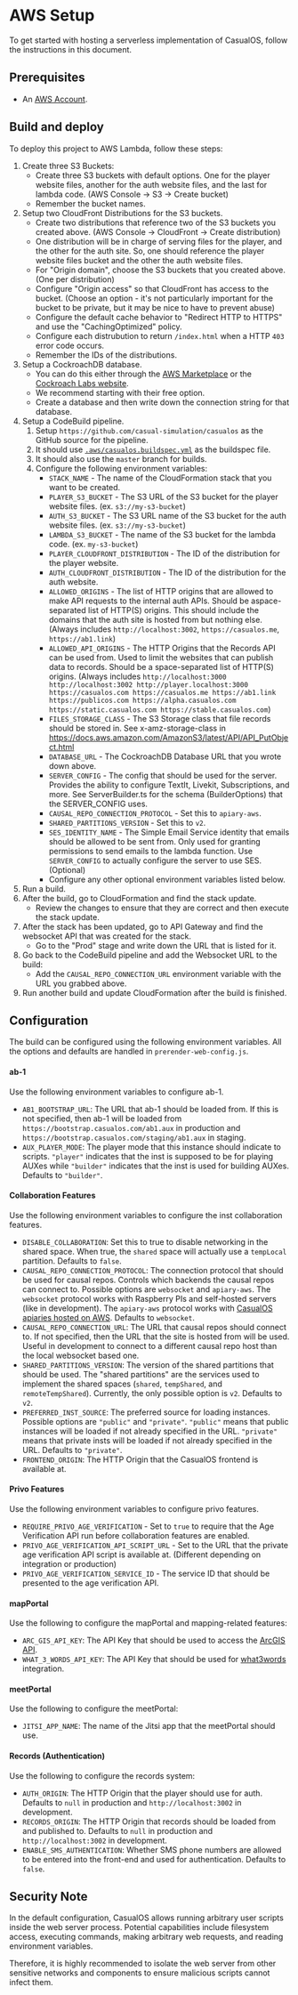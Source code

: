 # AWS Setup

To get started with hosting a serverless implementation of CasualOS, follow the instructions in this document.

## Prerequisites

-   An [AWS Account](https://aws.amazon.com/).

## Build and deploy

To deploy this project to AWS Lambda, follow these steps:

1. Create three S3 Buckets:
    - Create three S3 buckets with default options. One for the player website files, another for the auth website files, and the last for lambda code. (AWS Console -> S3 -> Create bucket)
    - Remember the bucket names.
2. Setup two CloudFront Distributions for the S3 buckets.
    - Create two distributions that reference two of the S3 buckets you created above. (AWS Console -> CloudFront -> Create distribution)
    - One distribution will be in charge of serving files for the player, and the other for the auth site. So, one should reference the player website files bucket and the other the auth website files.
    - For "Origin domain", choose the S3 buckets that you created above. (One per distribution)
    - Configure "Origin access" so that CloudFront has access to the bucket. (Choose an option - it's not particularly important for the bucket to be private, but it may be nice to have to prevent abuse)
    - Configure the default cache behavior to "Redirect HTTP to HTTPS" and use the "CachingOptimized" policy.
    - Configure each distrubution to return `/index.html` when a HTTP `403` error code occurs.
    - Remember the IDs of the distributions.
3. Setup a CockroachDB database.
    - You can do this either through the [AWS Marketplace](https://aws.amazon.com/marketplace/pp/prodview-3zbkzekdohwly?ref_=unifiedsearch) or the [Cockroach Labs website](https://www.cockroachlabs.com/).
    - We recommend starting with their free option.
    - Create a database and then write down the connection string for that database.
4. Setup a CodeBuild pipeline.
    1. Setup `https://github.com/casual-simulation/casualos` as the GitHub source for the pipeline.
    2. It should use [`.aws/casualos.buildspec.yml`](../../.aws/casualos.buildspec.yml) as the buildspec file.
    3. It should also use the `master` branch for builds.
    4. Configure the following environment variables:
        - `STACK_NAME` - The name of the CloudFormation stack that you want to be created.
        - `PLAYER_S3_BUCKET` - The S3 URL of the S3 bucket for the player website files. (ex. `s3://my-s3-bucket`)
        - `AUTH_S3_BUCKET` - The S3 URL name of the S3 bucket for the auth website files. (ex. `s3://my-s3-bucket`)
        - `LAMBDA_S3_BUCKET` - The name of the S3 bucket for the lambda code. (ex. `my-s3-bucket`)
        - `PLAYER_CLOUDFRONT_DISTRIBUTION` - The ID of the distribution for the player website.
        - `AUTH_CLOUDFRONT_DISTRIBUTION` - The ID of the distribution for the auth website.
        - `ALLOWED_ORIGINS` - The list of HTTP origins that are allowed to make API requests to the internal auth APIs. Should be aspace-separated list of HTTP(S) origins. This should include the domains that the auth site is hosted from but nothing else. (Always includes `http://localhost:3002`, `https://casualos.me`, `https://ab1.link`)
        - `ALLOWED_API_ORIGINS` - The HTTP Origins that the Records API can be used from. Used to limit the websites that can publish data to records. Should be a space-separated list of HTTP(S) origins. (Always includes `http://localhost:3000 http://localhost:3002 http://player.localhost:3000 https://casualos.com https://casualos.me https://ab1.link https://publicos.com https://alpha.casualos.com https://static.casualos.com https://stable.casualos.com`)
        - `FILES_STORAGE_CLASS` - The S3 Storage class that file records should be stored in. See x-amz-storage-class in https://docs.aws.amazon.com/AmazonS3/latest/API/API_PutObject.html
        - `DATABASE_URL` - The CockroachDB Database URL that you wrote down above.
        - `SERVER_CONFIG` - The config that should be used for the server. Provides the ability to configure TextIt, Livekit, Subscriptions, and more. See ServerBuilder.ts for the schema (BuilderOptions) that the SERVER_CONFIG uses.
        - `CAUSAL_REPO_CONNECTION_PROTOCOL` - Set this to `apiary-aws`.
        - `SHARED_PARTITIONS_VERSION` - Set this to `v2`.
        - `SES_IDENTITY_NAME` - The Simple Email Service identity that emails should be allowed to be sent from. Only used for granting permissions to send emails to the lambda function. Use `SERVER_CONFIG` to actually configure the server to use SES. (Optional)
        - Configure any other optional environment variables listed below.
5. Run a build.
6. After the build, go to CloudFormation and find the stack update.
    - Review the changes to ensure that they are correct and then execute the stack update.
7. After the stack has been updated, go to API Gateway and find the websocket API that was created for the stack.
    - Go to the "Prod" stage and write down the URL that is listed for it.
8. Go back to the CodeBuild pipeline and add the Websocket URL to the build:
    - Add the `CAUSAL_REPO_CONNECTION_URL` environment variable with the URL you grabbed above.
9. Run another build and update CloudFormation after the build is finished.

## Configuration

The build can be configured using the following environment variables. All the options and defaults are handled in `prerender-web-config.js`.

#### ab-1

Use the following environment variables to configure ab-1.

-   `AB1_BOOTSTRAP_URL`: The URL that ab-1 should be loaded from. If this is not specified, then ab-1 will be loaded from `https://bootstrap.casualos.com/ab1.aux` in production and `https://bootstrap.casualos.com/staging/ab1.aux` in staging.
-   `AUX_PLAYER_MODE`: The player mode that this instance should indicate to scripts. `"player"` indicates that the inst is supposed to be for playing AUXes while `"builder"` indicates that the inst is used for building AUXes. Defaults to `"builder"`.

#### Collaboration Features

Use the following environment variables to configure the inst collaboration features.

-   `DISABLE_COLLABORATION`: Set this to true to disable networking in the shared space. When true, the `shared` space will actually use a `tempLocal` partition. Defaults to `false`.
-   `CAUSAL_REPO_CONNECTION_PROTOCOL`: The connection protocol that should be used for causal repos. Controls which backends the causal repos can connect to. Possible options are `websocket` and `apiary-aws`. The `websocket` protocol works with Raspberry PIs and self-hosted servers (like in development). The `apiary-aws` protocol works with [CasualOS apiaries hosted on AWS](https://github.com/casual-simulation/casualos). Defaults to `websocket`.
-   `CAUSAL_REPO_CONNECTION_URL`: The URL that causal repos should connect to. If not specified, then the URL that the site is hosted from will be used. Useful in development to connect to a different causal repo host than the local websocket based one.
-   `SHARED_PARTITIONS_VERSION`: The version of the shared partitions that should be used. The "shared partitions" are the services used to implement the shared spaces (`shared`, `tempShared`, and `remoteTempShared`). Currently, the only possible option is `v2`. Defaults to `v2`.
-   `PREFERRED_INST_SOURCE`: The preferred source for loading instances. Possible options are `"public"` and `"private"`. `"public"` means that public instances will be loaded if not already specified in the URL. `"private"` means that private insts will be loaded if not already specified in the URL. Defaults to `"private"`.
-   `FRONTEND_ORIGIN`: The HTTP Origin that the CasualOS frontend is available at.

#### Privo Features

Use the following environment variables to configure privo features.

-   `REQUIRE_PRIVO_AGE_VERIFICATION` - Set to `true` to require that the Age Verification API run before collaboration features are enabled.
-   `PRIVO_AGE_VERIFICATION_API_SCRIPT_URL` - Set to the URL that the private age verification API script is available at. (Different depending on integration or production)
-   `PRIVO_AGE_VERIFICATION_SERVICE_ID` - The service ID that should be presented to the age verification API.

#### mapPortal

Use the following to configure the mapPortal and mapping-related features:

-   `ARC_GIS_API_KEY`: The API Key that should be used to access the [ArcGIS API](https://developers.arcgis.com/).
-   `WHAT_3_WORDS_API_KEY`: The API Key that should be used for [what3words](https://what3words.com/) integration.

#### meetPortal

Use the following to configure the meetPortal:

-   `JITSI_APP_NAME`: The name of the Jitsi app that the meetPortal should use.

#### Records (Authentication)

Use the following to configure the records system:

-   `AUTH_ORIGIN`: The HTTP Origin that the player should use for auth. Defaults to `null` in production and `http://localhost:3002` in development.
-   `RECORDS_ORIGIN`: The HTTP Origin that records should be loaded from and published to. Defaults to `null` in production and `http://localhost:3002` in development.
-   `ENABLE_SMS_AUTHENTICATION`: Whether SMS phone numbers are allowed to be entered into the front-end and used for authentication. Defaults to `false`.

## Security Note

In the default configuration, CasualOS allows running arbitrary user scripts inside the web server process. Potential capabilities include filesystem access, executing commands, making arbitrary web requests, and reading environment variables.

Therefore, it is highly recommended to isolate the web server from other sensitive networks and components to ensure malicious scripts cannot infect them.

[docker]: https://www.docker.com/
[docker-install]: https://docs.docker.com/install/
[docker-compose]: https://docs.docker.com/compose/install/
[docker-compose-install]: https://docs.docker.com/compose/install/
